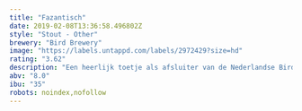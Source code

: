```yaml
---
title: "Fazantisch"
date: 2019-02-08T13:36:58.496802Z
style: "Stout - Other"
brewery: "Bird Brewery"
image: "https://labels.untappd.com/labels/2972429?size=hd"
rating: "3.62"
description: "Een heerlijk toetje als afsluiter van de Nederlandse Bird Collab Tour. De smaak van stoofpeer, vanille, kaneel en chocolademouten maken het tot een ware feestavond. Fazantisch, toch?"
abv: "8.0"
ibu: "35"
robots: noindex,nofollow
---
```

